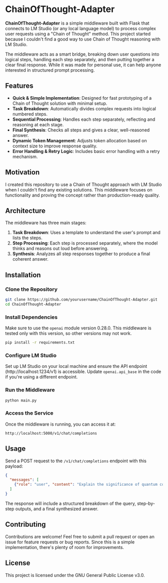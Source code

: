 # ChainOfThought-Adapter

**ChainOfThought-Adapter** is a simple middleware built with Flask that connects to LM Studio (or any local language model) to process complex user requests using a "Chain of Thought" method. This project started because I couldn't find a good way to use Chain of Thought reasoning with LM Studio.

The middleware acts as a smart bridge, breaking down user questions into logical steps, handling each step separately, and then putting together a clear final response. While it was made for personal use, it can help anyone interested in structured prompt processing.

## Features

- **Quick & Simple Implementation**: Designed for fast prototyping of a Chain of Thought solution with minimal setup.
- **Task Breakdown**: Automatically divides complex requests into logical numbered steps.
- **Sequential Processing**: Handles each step separately, reflecting and reasoning at each stage.
- **Final Synthesis**: Checks all steps and gives a clear, well-reasoned answer.
- **Dynamic Token Management**: Adjusts token allocation based on context size to improve response quality.
- **Error Handling & Retry Logic**: Includes basic error handling with a retry mechanism.

## Motivation

I created this repository to use a Chain of Thought approach with LM Studio when I couldn't find any existing solutions. This middleware focuses on functionality and proving the concept rather than production-ready quality.

## Architecture

The middleware has three main stages:

1. **Task Breakdown**: Uses a template to understand the user's prompt and lists the steps.
2. **Step Processing**: Each step is processed separately, where the model thinks and reasons out loud before answering.
3. **Synthesis**: Analyzes all step responses together to produce a final coherent answer.

## Installation

### Clone the Repository

```bash
git clone https://github.com/yourusername/ChainOfThought-Adapter.git
cd ChainOfThought-Adapter
```

### Install Dependencies
Make sure to use the `openai` module version 0.28.0. This middleware is tested only with this version, so other versions may not work.

```bash
pip install -r requirements.txt
```

### Configure LM Studio
Set up LM Studio on your local machine and ensure the API endpoint (http://localhost:1234/v1) is accessible. Update `openai.api_base` in the code if you're using a different endpoint.

### Run the Middleware

```bash
python main.py
```

### Access the Service
Once the middleware is running, you can access it at:

```
http://localhost:5000/v1/chat/completions
```

## Usage
Send a POST request to the `/v1/chat/completions` endpoint with this payload:

```json
{
  "messages": [
    {"role": "user", "content": "Explain the significance of quantum computing in modern cryptography."}
  ]
}
```

The response will include a structured breakdown of the query, step-by-step outputs, and a final synthesized answer.

## Contributing
Contributions are welcome! Feel free to submit a pull request or open an issue for feature requests or bug reports. Since this is a simple implementation, there's plenty of room for improvements.

## License
This project is licensed under the GNU General Public License v3.0.
